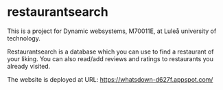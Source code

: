 # restaurantsearch

This is a project for Dynamic websystems, M70011E, at Luleå university of technology.

Restaurantsearch is a database which you can use to find a restaurant of your liking. You can also read/add reviews and ratings to restaurants you already visited.

The website is deployed at URL:
https://whatsdown-d627f.appspot.com/
